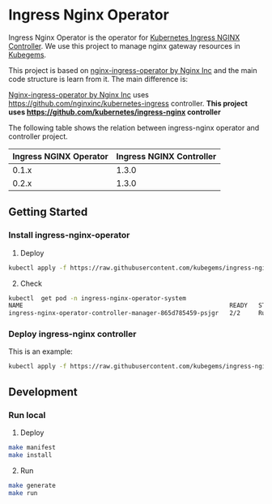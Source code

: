 # Ingress Nginx Operator

Ingress Nginx Operator is the operator for [Kubernetes Ingress NGINX Controller](https://github.com/kubernetes/ingress-nginx). We use this project to manage nginx gateway resources in [Kubegems](https://github.com/kubegems/kubegems).

This project is based on [nginx-ingress-operator by Nginx Inc](https://github.com/nginxinc/nginx-ingress-operator) and the main code structure is learn from it. The main difference is:

[Nginx-ingress-operator by Nginx Inc](https://github.com/nginxinc/nginx-ingress-operator) uses https://github.com/nginxinc/kubernetes-ingress controller. **This project uses https://github.com/kubernetes/ingress-nginx controller**

The following table shows the relation between ingress-nginx operator and controller project.

| Ingress NGINX Operator | Ingress NGINX Controller |
| ---------------------- | ------------------------ |
| 0.1.x                  | 1.3.0                    |
| 0.2.x                  | 1.3.0                    |

## Getting Started

### Install ingress-nginx-operator

1. Deploy
```bash
kubectl apply -f https://raw.githubusercontent.com/kubegems/ingress-nginx-operator/main/bundle.yaml
```

2. Check
```bash
kubectl  get pod -n ingress-nginx-operator-system
NAME                                                         READY   STATUS    RESTARTS   AGE
ingress-nginx-operator-controller-manager-865d785459-psjgr   2/2     Running   0          1m
```

### Deploy ingress-nginx controller 
This is an example:

```bash
kubectl apply -f https://raw.githubusercontent.com/kubegems/ingress-nginx-operator/main/config/samples/networking_v1beta1_nginxingresscontroller.yaml
```

## Development

### Run local
1. Deploy
```bash
make manifest
make install
```

2. Run
```bash
make generate
make run
```
